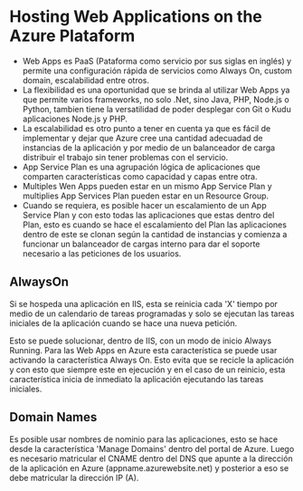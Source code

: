 # Hosting Web Applications on the Azure Plataform

*   Web Apps es PaaS (Pataforma como servicio por sus siglas en inglés) y permite una configuración rápida de servicios como Always On, custom domain, escalabilidad entre otros.
*   La flexibilidad es una oportunidad que se brinda al utilizar Web Apps ya que permite varios frameworks, no solo .Net, sino Java, PHP, Node.js o Python, tambien tiene la versatilidad de poder desplegar con Git o Kudu aplicaciones Node.js y PHP.
*   La escalabilidad es otro punto a tener en cuenta ya que es fácil de implementar y dejar que Azure cree una cantidad adecuadad de instancias de la aplicación y por medio de un balanceador de carga distribuir el trabajo sin tener problemas con el servicio.
*   App Service Plan es una agrupación lógica de aplicaciones que comparten características como capacidad y capas entre otra.
*   Multiples Wen Apps pueden estar en un mismo App Service Plan y multiplies App Services Plan pueden estar en un Resource Group.
*   Cuando se requiera, es posible hacer un escalamiento de un App Service Plan y con esto todas las aplicaciones que estas dentro del Plan, esto es cuando se hace el escalamiento del Plan las aplicaciones dentro de este se clonan según la cantidad de instancias y comienza a funcionar un balanceador de cargas interno para dar el soporte necesario a las peticiones de los usuarios.


## AlwaysOn

Si se hospeda una aplicación en IIS, esta se reinicia cada 'X' tiempo por medio de un calendario de tareas programadas y solo se ejecutan las tareas iniciales de la aplicación cuando se hace una nueva petición. 

Esto se puede solucionar, dentro de IIS, con un modo de inicio Always Running. Para las Web Apps en Azure esta característica se puede usar activando la característica Always On. 
Esto evita que se recicle la aplicación y con esto que siempre este en ejecución y en el caso de un reinicio, esta característica inicia de inmediato la aplicación ejecutando las tareas iniciales.

## Domain Names

Es posible usar nombres de nominio para las aplicaciones, esto se hace desde la característica 'Manage Domains' dentro del portal de Azure. 
Luego es necesario matricular el CNAME dentro del DNS que apunte a la dirección de la aplicación en Azure (appname.azurewebsite.net) y posterior a eso se debe matricular la dirección IP (A).